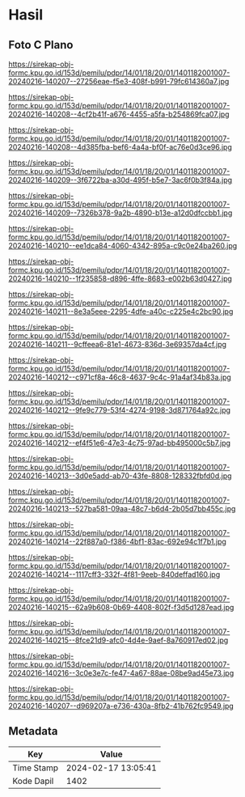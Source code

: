 # Hasil

## Foto C Plano

https://sirekap-obj-formc.kpu.go.id/153d/pemilu/pdpr/14/01/18/20/01/1401182001007-20240216-140207--27256eae-f5e3-408f-b991-79fc614360a7.jpg

https://sirekap-obj-formc.kpu.go.id/153d/pemilu/pdpr/14/01/18/20/01/1401182001007-20240216-140208--4cf2b41f-a676-4455-a5fa-b254869fca07.jpg

https://sirekap-obj-formc.kpu.go.id/153d/pemilu/pdpr/14/01/18/20/01/1401182001007-20240216-140208--4d385fba-bef6-4a4a-bf0f-ac76e0d3ce96.jpg

https://sirekap-obj-formc.kpu.go.id/153d/pemilu/pdpr/14/01/18/20/01/1401182001007-20240216-140209--3f6722ba-a30d-495f-b5e7-3ac6f0b3f84a.jpg

https://sirekap-obj-formc.kpu.go.id/153d/pemilu/pdpr/14/01/18/20/01/1401182001007-20240216-140209--7326b378-9a2b-4890-b13e-a12d0dfccbb1.jpg

https://sirekap-obj-formc.kpu.go.id/153d/pemilu/pdpr/14/01/18/20/01/1401182001007-20240216-140210--ee1dca84-4060-4342-895a-c9c0e24ba260.jpg

https://sirekap-obj-formc.kpu.go.id/153d/pemilu/pdpr/14/01/18/20/01/1401182001007-20240216-140210--1f235858-d896-4ffe-8683-e002b63d0427.jpg

https://sirekap-obj-formc.kpu.go.id/153d/pemilu/pdpr/14/01/18/20/01/1401182001007-20240216-140211--8e3a5eee-2295-4dfe-a40c-c225e4c2bc90.jpg

https://sirekap-obj-formc.kpu.go.id/153d/pemilu/pdpr/14/01/18/20/01/1401182001007-20240216-140211--9cffeea6-81e1-4673-836d-3e69357da4cf.jpg

https://sirekap-obj-formc.kpu.go.id/153d/pemilu/pdpr/14/01/18/20/01/1401182001007-20240216-140212--c971cf8a-46c8-4637-9c4c-91a4af34b83a.jpg

https://sirekap-obj-formc.kpu.go.id/153d/pemilu/pdpr/14/01/18/20/01/1401182001007-20240216-140212--9fe9c779-53f4-4274-9198-3d871764a92c.jpg

https://sirekap-obj-formc.kpu.go.id/153d/pemilu/pdpr/14/01/18/20/01/1401182001007-20240216-140212--ef4f51e6-47e3-4c75-97ad-bb495000c5b7.jpg

https://sirekap-obj-formc.kpu.go.id/153d/pemilu/pdpr/14/01/18/20/01/1401182001007-20240216-140213--3d0e5add-ab70-43fe-8808-128332fbfd0d.jpg

https://sirekap-obj-formc.kpu.go.id/153d/pemilu/pdpr/14/01/18/20/01/1401182001007-20240216-140213--527ba581-09aa-48c7-b6d4-2b05d7bb455c.jpg

https://sirekap-obj-formc.kpu.go.id/153d/pemilu/pdpr/14/01/18/20/01/1401182001007-20240216-140214--22f887a0-f386-4bf1-83ac-692e94c1f7b1.jpg

https://sirekap-obj-formc.kpu.go.id/153d/pemilu/pdpr/14/01/18/20/01/1401182001007-20240216-140214--1117cff3-332f-4f81-9eeb-840deffad160.jpg

https://sirekap-obj-formc.kpu.go.id/153d/pemilu/pdpr/14/01/18/20/01/1401182001007-20240216-140215--62a9b608-0b69-4408-802f-f3d5d1287ead.jpg

https://sirekap-obj-formc.kpu.go.id/153d/pemilu/pdpr/14/01/18/20/01/1401182001007-20240216-140215--8fce21d9-afc0-4d4e-9aef-8a760917ed02.jpg

https://sirekap-obj-formc.kpu.go.id/153d/pemilu/pdpr/14/01/18/20/01/1401182001007-20240216-140216--3c0e3e7c-fe47-4a67-88ae-08be9ad45e73.jpg

https://sirekap-obj-formc.kpu.go.id/153d/pemilu/pdpr/14/01/18/20/01/1401182001007-20240216-140207--d969207a-e736-430a-8fb2-41b762fc9549.jpg


## Metadata

| Key        | Value               |
| ---------- | ------------------- |
| Time Stamp | 2024-02-17 13:05:41 |
| Kode Dapil | 1402                |



